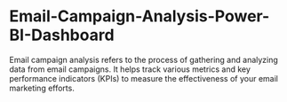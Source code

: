 # Email-Campaign-Analysis-Power-BI-Dashboard
Email campaign analysis refers to the process of gathering and analyzing data from email campaigns. It helps track various metrics and key performance indicators (KPIs) to measure the effectiveness of your email marketing efforts.
